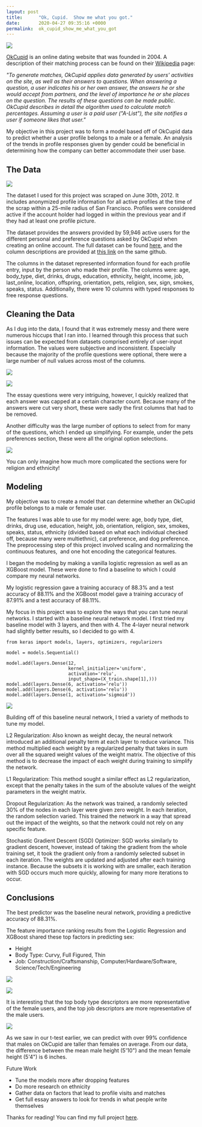 ```yaml
---
layout: post
title:      "Ok, Cupid.  Show me what you got."
date:       2020-04-27 09:35:16 +0000
permalink:  ok_cupid_show_me_what_you_got
---
```



![](https://thetiaramisu.files.wordpress.com/2020/04/okcupid-search.jpg)

[OkCupid](https://render.githubusercontent.com/view/www.okcupid.com) is an online dating website that was founded in 2004. A description of their matching process can be found on their [Wikipedia](https://en.wikipedia.org/wiki/OkCupid) page:

*"To generate matches, OkCupid applies data generated by users' activities on the site, as well as their answers to questions. When answering a question, a user indicates his or her own answer, the answers he or she would accept from partners, and the level of importance he or she places on the question. The results of these questions can be made public. OkCupid describes in detail the algorithm used to calculate match percentages. Assuming a user is a paid user ("A-List"), the site notifies a user if someone likes that user."*

My objective in this project was to form a model based off of OkCupid data to predict whether a user profile belongs to a male or a female. An analysis of the trends in profile responses given by gender could be beneficial in determining how the company can better accommodate their user base.

## The Data

![](https://thetiaramisu.files.wordpress.com/2020/04/download-7.png?w=646&h=364)

The dataset I used for this project was scraped on June 30th, 2012. It includes anonymized profile information for all active profiles at the time of the scrap within a 25-mile radius of San Francisco. Profiles were considered active if the account holder had logged in within the previous year and if they had at least one profile picture.

The dataset provides the answers provided by 59,946 active users for the different personal and preference questions asked by OkCupid when creating an online account. The full dataset can be found [here](https://github.com/rudeboybert/JSE_OkCupid), and the column descriptions are provided at [this link](https://github.com/rudeboybert/JSE_OkCupid/blob/master/okcupid_codebook.txt) on the same github.

The columns in the dataset represented information found for each profile entry, input by the person who made their profile. The columns were: age, body_type, diet, drinks, drugs, education, ethnicity, height, income, job, last_online, location, offspring, orientation, pets, religion, sex, sign, smokes, speaks, status. Additionally, there were 10 columns with typed responses to free response questions.

## Cleaning the Data

As I dug into the data, I found that it was extremely messy and there were numerous hiccups that I ran into. I learned through this process that such issues can be expected from datasets comprised entirely of user-input information. The values were subjective and inconsistent. Especially because the majority of the profile questions were optional, there were a large number of null values across most of the columns.

![](https://thetiaramisu.files.wordpress.com/2020/04/download-6.png)

![](https://thetiaramisu.files.wordpress.com/2020/04/download-5.png)

The essay questions were very intriguing, however, I quickly realized that each answer was capped at a certain character count. Because many of the answers were cut very short, these were sadly the first columns that had to be removed.

Another difficulty was the large number of options to select from for many of the questions, which I ended up simplifying. For example, under the pets preferences section, these were all the original option selections.

![](https://thetiaramisu.files.wordpress.com/2020/04/mod4-pets.png)

You can only imagine how much more complicated the sections were for religion and ethnicity!

## Modeling

My objective was to create a model that can determine whether an OkCupid profile belongs to a male or female user.

The features I was able to use for my model were: age, body type, diet, drinks, drug use, education, height, job, orientation, religion, sex, smokes, speaks, status, ethnicity (divided based on what each individual checked off, because many were multiethnic), cat preference, and dog preference. The preprocessing step of this project involved scaling and normalizing the continuous features,  and one hot encoding the categorical features.

I began the modeling by making a vanilla logistic regression as well as an XGBoost model. These were done to find a baseline to which I could compare my neural networks.

My logistic regression gave a training accuracy of 88.3% and a test accuracy of 88.11% and the XGBoost model gave a training accuracy of 87.91% and a test accuracy of 88.11%.

My focus in this project was to explore the ways that you can tune neural networks. I started with a baseline neural network model. I first tried my baseline model with 3 layers, and then with 4. The 4-layer neural network had slightly better results, so I decided to go with 4.

```
from keras import models, layers, optimizers, regularizers

model = models.Sequential()

model.add(layers.Dense(12, 
                       kernel_initializer='uniform', 
                       activation='relu', 
                       input_shape=(X_train.shape[1],)))
model.add(layers.Dense(6, activation='relu'))
model.add(layers.Dense(6, activation='relu'))
model.add(layers.Dense(1, activation='sigmoid'))
```

![](https://thetiaramisu.files.wordpress.com/2020/04/screen-shot-2020-04-09-at-3.29.08-am.jpg)

Building off of this baseline neural network, I tried a variety of methods to tune my model.

L2 Regularization: Also known as weight decay, the neural network introduced an additional penalty term at each layer to reduce variance. This method multiplied each weight by a regularized penalty that takes in sum over all the squared weight values of the weight matrix. The objective of this method is to decrease the impact of each weight during training to simplify the network.

L1 Regularization: This method sought a similar effect as L2 regularization, except that the penalty takes in the sum of the absolute values of the weight parameters in the weight matrix.

Dropout Regularization: As the network was trained, a randomly selected 30% of the nodes in each layer were given zero weight. In each iteration, the random selection varied. This trained the network in a way that spread out the impact of the weights, so that the network could not rely on any specific feature.

Stochastic Gradient Descent (SGD) Optimizer: SGD works similarly to gradient descent, however, instead of taking the gradient from the whole training set, it took the gradient only from a randomly selected subset in each iteration. The weights are updated and adjusted after each training instance. Because the subsets it is working with are smaller, each iteration with SGD occurs much more quickly, allowing for many more iterations to occur.

## Conclusions

The best predictor was the baseline neural network, providing a predictive accuracy of 88.31%.

The feature importance ranking results from the Logistic Regression and XGBoost shared these top factors in predicting sex:

* Height
* Body Type: Curvy, Full Figured, Thin
* Job: Construction/Craftsmanship, Computer/Hardware/Software, Science/Tech/Engineering

![](https://thetiaramisu.files.wordpress.com/2019/06/jobs-gender.png)

![](https://thetiaramisu.files.wordpress.com/2019/06/body-type-gender.png)

It is interesting that the top body type descriptors are more representative of the female users, and the top job descriptors are more representative of the male users.

![](https://thetiaramisu.files.wordpress.com/2020/04/height-gender.png)

As we saw in our t-test earlier, we can predict with over 99% confidence that males on OkCupid are taller than females on average. From our data, the difference between the mean male height (5'10") and the mean female height (5'4") is 6 inches.

Future Work
* Tune the models more after dropping features
* Do more research on ethnicity
* Gather data on factors that lead to profile visits and matches
* Get full essay answers to look for trends in what people write themselves

Thanks for reading! You can find my full project [here](https://github.com/thetiaramisu/dsc-4-final-project-online-ds-ft-011419).
